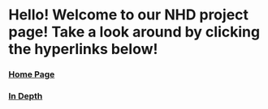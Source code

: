 # Hello! Welcome to our NHD project page! Take a look around by clicking the hyperlinks below!

### [Home Page](https://primitt.github.io/home.html) 
### [In Depth](https://primitt.github.io/in_depth)